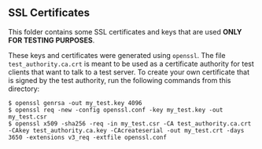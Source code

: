 ## SSL Certificates

This folder contains some SSL certificates and keys that are used **ONLY FOR TESTING PURPOSES**.

These keys and certificates were generated using `openssl`. The file `test_authority.ca.crt` is meant to be used as a certificate authority for test clients that want to talk to a test server. To create your own certificate that is signed by the test authority, run the following commands from this directory:

```
$ openssl genrsa -out my_test.key 4096
$ openssl req -new -config openssl.conf -key my_test.key -out my_test.csr
$ openssl x509 -sha256 -req -in my_test.csr -CA test_authority.ca.crt -CAkey test_authority.ca.key -CAcreateserial -out my_test.crt -days 3650 -extensions v3_req -extfile openssl.conf
```